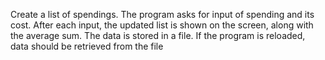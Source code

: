 Create a list of spendings. The program asks for input of spending and its cost. 
After each input, the updated list is shown on the screen, along with the average sum. The data is stored in a file.
If the program is reloaded, data should be retrieved from the file
